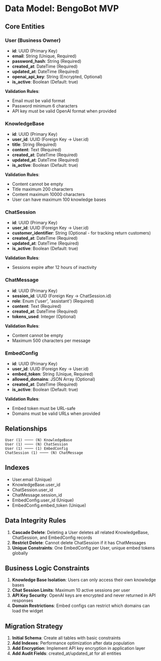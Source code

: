 # Data Model: BengoBot MVP

## Core Entities

### User (Business Owner)
- **id**: UUID (Primary Key)
- **email**: String (Unique, Required)
- **password_hash**: String (Required)
- **created_at**: DateTime (Required)
- **updated_at**: DateTime (Required)
- **openai_api_key**: String (Encrypted, Optional)
- **is_active**: Boolean (Default: true)

**Validation Rules**:
- Email must be valid format
- Password minimum 6 characters
- API key must be valid OpenAI format when provided

### KnowledgeBase
- **id**: UUID (Primary Key)
- **user_id**: UUID (Foreign Key → User.id)
- **title**: String (Required)
- **content**: Text (Required)
- **created_at**: DateTime (Required)
- **updated_at**: DateTime (Required)
- **is_active**: Boolean (Default: true)

**Validation Rules**:
- Content cannot be empty
- Title maximum 200 characters
- Content maximum 10000 characters
- User can have maximum 100 knowledge bases

### ChatSession
- **id**: UUID (Primary Key)
- **user_id**: UUID (Foreign Key → User.id)
- **customer_identifier**: String (Optional - for tracking return customers)
- **created_at**: DateTime (Required)
- **updated_at**: DateTime (Required)
- **is_active**: Boolean (Default: true)

**Validation Rules**:
- Sessions expire after 12 hours of inactivity

### ChatMessage
- **id**: UUID (Primary Key)
- **session_id**: UUID (Foreign Key → ChatSession.id)
- **role**: Enum ('user', 'assistant') (Required)
- **content**: Text (Required)
- **created_at**: DateTime (Required)
- **tokens_used**: Integer (Optional)

**Validation Rules**:
- Content cannot be empty
- Maximum 500 characters per message

### EmbedConfig
- **id**: UUID (Primary Key)
- **user_id**: UUID (Foreign Key → User.id)
- **embed_token**: String (Unique, Required)
- **allowed_domains**: JSON Array (Optional)
- **created_at**: DateTime (Required)
- **is_active**: Boolean (Default: true)

**Validation Rules**:
- Embed token must be URL-safe
- Domains must be valid URLs when provided

## Relationships

```
User (1) ──── (N) KnowledgeBase
User (1) ──── (N) ChatSession
User (1) ──── (1) EmbedConfig
ChatSession (1) ──── (N) ChatMessage
```

## Indexes

- User.email (Unique)
- KnowledgeBase.user_id
- ChatSession.user_id
- ChatMessage.session_id
- EmbedConfig.user_id (Unique)
- EmbedConfig.embed_token (Unique)

## Data Integrity Rules

1. **Cascade Delete**: Deleting a User deletes all related KnowledgeBase, ChatSession, and EmbedConfig records
2. **Restrict Delete**: Cannot delete ChatSession if it has ChatMessages
3. **Unique Constraints**: One EmbedConfig per User, unique embed tokens globally

## Business Logic Constraints

1. **Knowledge Base Isolation**: Users can only access their own knowledge bases
2. **Chat Session Limits**: Maximum 10 active sessions per user
3. **API Key Security**: OpenAI keys are encrypted and never returned in API responses
4. **Domain Restrictions**: Embed configs can restrict which domains can load the widget

## Migration Strategy

1. **Initial Schema**: Create all tables with basic constraints
2. **Add Indexes**: Performance optimization after data population
3. **Add Encryption**: Implement API key encryption in application layer
4. **Add Audit Fields**: created_at/updated_at for all entities